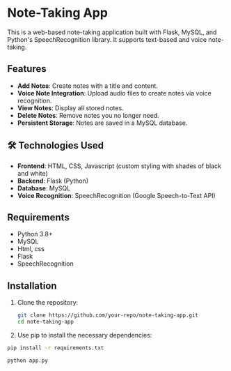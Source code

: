 # Note-Taking App 

This is a web-based note-taking application built with Flask, MySQL, and Python's SpeechRecognition library. It supports text-based and voice note-taking.

## Features
- **Add Notes**: Create notes with a title and content.
- **Voice Note Integration**: Upload audio files to create notes via voice recognition.
- **View Notes**: Display all stored notes.
- **Delete Notes**: Remove notes you no longer need.
- **Persistent Storage**: Notes are saved in a MySQL database.

## 🛠️ Technologies Used
- **Frontend**: HTML, CSS, Javascript (custom styling with shades of black and white)
- **Backend**: Flask (Python)
- **Database**: MySQL
- **Voice Recognition**: SpeechRecognition (Google Speech-to-Text API)


## Requirements
- Python 3.8+
- MySQL
- Html, css
- Flask
- SpeechRecognition

## Installation
1. Clone the repository:
   ```bash
   git clone https://github.com/your-repo/note-taking-app.git
   cd note-taking-app
2. Use pip to install the necessary dependencies:
 ```bash
 pip install -r requirements.txt

python app.py
```

